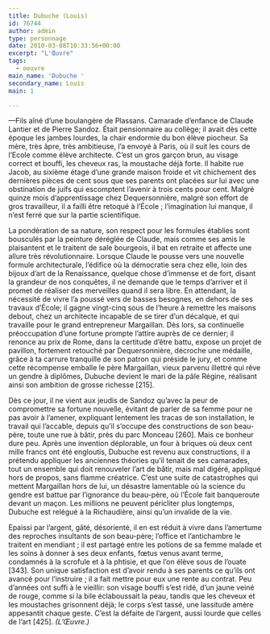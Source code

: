 ```yaml
---
title: Dubuche (Louis)
id: 76744
author: admin
type: personnage
date: 2010-03-08T10:33:56+00:00
excerpt: "L'Œuvre"
tags:
  - oeuvre
main_name: 'Dubuche '
secondary_name: Louis
main: 1

---
```

—Fils aîné d&rsquo;une boulangère de Plassans. Camarade d&rsquo;enfance de Claude Lantier et de Pierre Sandoz. Était pensionnaire au collège; il avait dès cette époque les jambes lourdes, la chair endormie du bon élève piocheur. Sa mère, très âpre, très ambitieuse, l&rsquo;a envoyé à Paris, où il suit les cours de l&rsquo;Ecole comme élève architecte. C&rsquo;est un gros garçon brun, au visage correct et bouffi, les cheveux ras, la moustache déjà forte. Il habite rue Jacob, au sixième étage d&rsquo;une grande maison froide et vit chichement des dernières pièces de cent sous que ses parents ont placées sur lui avec une obstination de juifs qui escomptent l&rsquo;avenir à trois cents pour cent. Malgré quinze mois d&rsquo;apprentissage chez Dequersonnière, malgré son effort de gros travailleur, il a failli être retoqué à l&rsquo;École ; l&rsquo;imagination lui manque, il n&rsquo;est ferré que sur la partie scientifique.

La pondération de sa nature, son respect pour les formules établies sont bousculés par la peinture déréglée de Claude, mais comme ses amis le plaisantent et le traitent de sale bourgeois, il bat en retraite et affecte une allure très révolutionnaire. Lorsque Claude le pousse vers une nouvelle formule architecturale, l&rsquo;édifice où la démocratie sera chez elle, loin des bijoux d&rsquo;art de la Renaissance, quelque chose d&rsquo;immense et de fort, disant la grandeur de nos conquêtes, il ne demande que le temps d&rsquo;arriver et il promet de réaliser des merveilles quand il sera libre. En attendant, la nécessité de vivre l&rsquo;a poussé vers de basses besognes, en dehors de ses travaux d&rsquo;École; il gagne vingt-cinq sous de l&rsquo;heure à remettre les maisons debout, chez un architecte incapable de se tirer d&rsquo;un décalque, et qui travaille pour le grand entrepreneur Margaillan. Dès lors, sa continuelle préoccupation d&rsquo;une fortune prompte l&rsquo;attire auprès de ce dernier; il renonce au prix de Rome, dans la certitude d&rsquo;être battu, expose un projet de pavillon, fortement retouché par Dequersonnière, décroche une médaille, grâce à ta carrure tranquille de son patron qui préside le jury, et comme cette récompense emballe le père Margaillan, vieux parvenu illettré qui rêve un gendre à diplômes, Dubuche devient le mari de la pâle Régine, réalisant ainsi son ambition de grosse richesse [215].

Dès ce jour, il ne vient aux jeudis de Sandoz qu&rsquo;avec la peur de compromettre sa fortune nouvelle, évitant de parler de sa femme pour ne pas avoir à l&rsquo;amener, expliquant lentement les tracas de son installation, le travail qui l&rsquo;accable, depuis qu&rsquo;il s&rsquo;occupe des constructions de son beau-père, toute une rue à bâtir, près du parc Monceau [260]. Mais ce bonheur dure peu. Après une invention déplorable, un four à briques où deux cent mille francs ont été engloutis, Dubuche est revenu aux constructions, il a prétendu appliquer les anciennes théories qu&rsquo;il tenait de ses camarades, tout un ensemble qui doit renouveler l&rsquo;art de bâtir, mais mal digéré, appliqué hors de propos, sans flamme créatrice. C&rsquo;est une suite de catastrophes qui mettent Margaillan hors de lui, un désastre lamentable où la science du gendre est battue par l&rsquo;ignorance du beau-père, où l&rsquo;École fait banqueroute devant un maçon. Les millions ne peuvent péricliter plus longtemps, Dubuche est relégué à la Richaudière, ainsi qu&rsquo;un invalide de la vie.

Epaissi par l&rsquo;argent, gâté, désorienté, il en est réduit à vivre dans l&rsquo;amertume des reproches insultants de son beau-père; l&rsquo;office et l&rsquo;antichambre le traitent en mendiant ; il est partagé entre les potions de sa femme malade et les soins à donner à ses deux enfants, fœtus venus avant terme, condamnés à la scrofule et à la phtisie, et que l&rsquo;on élève sous de l&rsquo;ouate [343]. Son unique satisfaction est d&rsquo;avoir rendu à ses parents ce qu&rsquo;ils ont avancé pour l&rsquo;instruire ; il a fait mettre pour eux une rente au contrat. Peu d&rsquo;années ont suffi à le vieillir: son visage bouffi s&rsquo;est ridé, d&rsquo;un jaune veiné de rouge, comme si la bile éclaboussait la peau, tandis que les cheveux et les moustaches grisonnent déjà; le corps s&rsquo;est tassé, une lassitude amère appesantit chaque geste. C&rsquo;est la défaite de l&rsquo;argent, aussi lourde que celles de l&rsquo;art [425]. _(L&rsquo;Œuvre.)_
